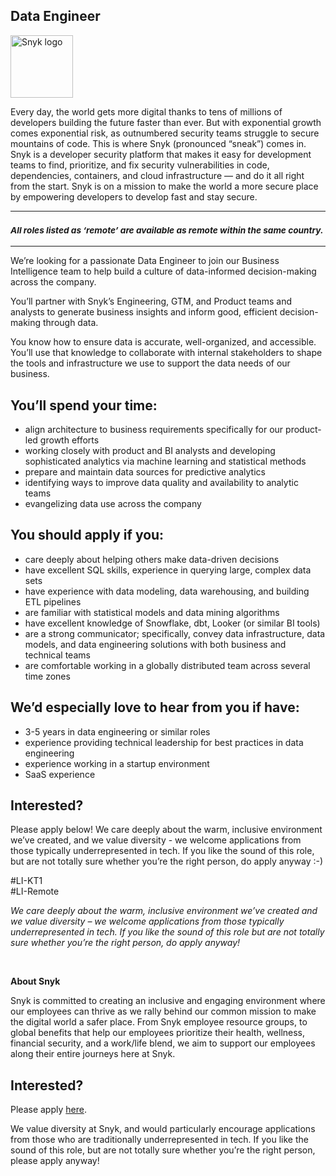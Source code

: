 Data Engineer
---

<img src="https://res.cloudinary.com/snyk/image/upload/v1537345894/press-kit/brand/logo-black.png" width="100" alt="Snyk logo" />

<div class="content-intro"><p><span style="font-weight: 400;">Every day, the world gets more digital thanks to tens of millions of developers building the future faster than ever. But with exponential growth comes exponential risk, as outnumbered security teams struggle to secure mountains of code. This is where Snyk (pronounced “sneak”) comes in. Snyk is a developer security platform that makes it easy for development teams to find, prioritize, and fix security vulnerabilities in code, dependencies, containers, and cloud infrastructure — and do it all right from the start. Snyk is on a mission to make the world a more secure place by empowering developers to develop fast and stay secure.</span></p></div><hr>
<h3><em><strong><sub>All roles listed as ‘remote’ are available as remote within the same country.</sub></strong></em></h3>
<hr>
<p><span style="font-weight: 400;">We’re looking for a passionate Data Engineer to join our Business Intelligence team to help build a culture of data-informed decision-making across the company.</span></p>
<p><span style="font-weight: 400;">You’ll partner with Snyk’s Engineering, GTM, and Product teams and analysts to generate business insights and inform good, efficient decision-making through data.</span></p>
<p><span style="font-weight: 400;">You know how to ensure data is accurate, well-organized, and accessible. You’ll use that knowledge to collaborate with internal stakeholders to shape the tools and infrastructure we use to support the data needs of our business.&nbsp;</span></p>
<h2><strong>You’ll spend your time:</strong></h2>
<ul>
<li style="font-weight: 400;"><span style="font-weight: 400;">align architecture to business requirements specifically for our product-led growth efforts</span></li>
<li style="font-weight: 400;"><span style="font-weight: 400;">working closely with product and BI analysts and developing sophisticated analytics via machine learning and statistical methods</span></li>
<li style="font-weight: 400;"><span style="font-weight: 400;">prepare and maintain data sources for predictive analytics&nbsp;</span></li>
<li style="font-weight: 400;"><span style="font-weight: 400;">identifying ways to improve data quality and availability to analytic teams</span></li>
<li style="font-weight: 400;"><span style="font-weight: 400;">evangelizing data use across the company</span></li>
</ul>
<h2><strong>You should apply if you:</strong></h2>
<ul>
<li style="font-weight: 400;"><span style="font-weight: 400;">care deeply about helping others make data-driven decisions</span></li>
<li style="font-weight: 400;"><span style="font-weight: 400;">have excellent SQL skills, experience in querying large, complex data sets&nbsp;</span></li>
<li style="font-weight: 400;"><span style="font-weight: 400;">have experience with data modeling, data warehousing, and building ETL pipelines</span></li>
<li style="font-weight: 400;"><span style="font-weight: 400;">are familiar with statistical models and data mining algorithms</span></li>
<li style="font-weight: 400;">have excellent knowledge of Snowflake, dbt, Looker (or similar BI tools)</li>
<li style="font-weight: 400;">are a strong communicator; specifically, convey <span>data infrastructure, data models, and data engineering solutions with both business and technical teams</span></li>
<li style="font-weight: 400;">are comfortable working in a globally distributed team across several time zones</li>
</ul>
<h2><strong>We’d especially love to hear from you if have:</strong></h2>
<ul>
<li style="font-weight: 400;"><span style="font-weight: 400;">3-5 years in data engineering or similar roles</span></li>
<li style="font-weight: 400;"><span style="font-weight: 400;">experience providing technical leadership for best practices in data engineering</span></li>
<li style="font-weight: 400;"><span style="font-weight: 400;">experience working in a startup environment</span></li>
<li style="font-weight: 400;"><span style="font-weight: 400;">SaaS experience</span></li>
</ul>
<h2><strong>Interested?</strong></h2>
<p><span style="font-weight: 400;">Please apply below! We care deeply about the warm, inclusive environment we’ve created, and we value diversity - we welcome applications from those typically underrepresented in tech. If you like the sound of this role, but are not totally sure whether you’re the right person, do apply anyway :-)</span></p>
<p>#LI-KT1&nbsp;<br>#LI-Remote</p><div class="content-conclusion"><p><em data-stringify-type="italic">We care deeply about the warm, inclusive environment we’ve created and we value diversity – we welcome applications from those typically underrepresented in tech. If you like the sound of this role but are not totally sure whether you’re the right person, do apply anyway!</em></p>
<p>&nbsp;</p>
<p><strong>About Snyk</strong></p>
<p><strong><span style="font-weight: 400;">Snyk is committed to creating an inclusive and engaging environment where our employees can thrive as we rally behind our common mission to make the digital world a safer place. From Snyk employee resource groups, to global benefits that help our employees prioritize their health, wellness, financial security, and a work/life blend, we aim to support our employees along their entire journeys here at Snyk. </span></strong></p></div>

Interested?
---

Please apply [here](https://boards.greenhouse.io/snyk/jobs/6424218002#app).

We value diversity at Snyk, and would particularly encourage applications from those who are traditionally underrepresented in tech.
If you like the sound of this role, but are not totally sure whether you’re the right person, please apply anyway!
